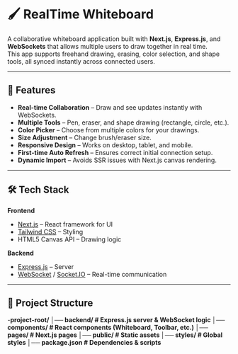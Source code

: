 # 🖌️ RealTime Whiteboard

A collaborative whiteboard application built with **Next.js**, **Express.js**, and **WebSockets** that allows multiple users to draw together in real time.  
This app supports freehand drawing, erasing, color selection, and shape tools, all synced instantly across connected users.

---

## 🚀 Features

- **Real-time Collaboration** – Draw and see updates instantly with WebSockets.
- **Multiple Tools** – Pen, eraser, and shape drawing (rectangle, circle, etc.).
- **Color Picker** – Choose from multiple colors for your drawings.
- **Size Adjustment** – Change brush/eraser size.
- **Responsive Design** – Works on desktop, tablet, and mobile.
- **First-time Auto Refresh** – Ensures correct initial connection setup.
- **Dynamic Import** – Avoids SSR issues with Next.js canvas rendering.

---

## 🛠️ Tech Stack

**Frontend**
- [Next.js](https://nextjs.org/) – React framework for UI
- [Tailwind CSS](https://tailwindcss.com/) – Styling
- HTML5 Canvas API – Drawing logic

**Backend**
- [Express.js](https://expressjs.com/) – Server
- [WebSocket](https://developer.mozilla.org/en-US/docs/Web/API/WebSockets_API) / [Socket.IO](https://socket.io/) – Real-time communication

---

## 📂 Project Structure
-**project-root/
│── backend/ # Express.js server & WebSocket logic
│── components/ # React components (Whiteboard, Toolbar, etc.)
│── pages/ # Next.js pages
│── public/ # Static assets
│── styles/ # Global styles
│── package.json # Dependencies & scripts**

